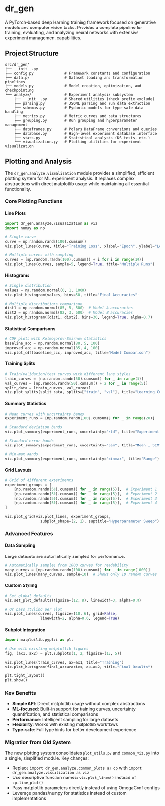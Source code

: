 # dr_gen

A PyTorch-based deep learning training framework focused on generative models and computer vision tasks. Provides a complete pipeline for training, evaluating, and analyzing neural networks with extensive experiment management capabilities.

## Project Structure

```
src/dr_gen/
├── __init__.py
├── config.py              # Framework constants and configuration
├── data.py                # Dataset loading and transformation pipelines
├── models.py              # Model creation, optimization, and checkpointing
└── analyze/               # Experiment analysis subsystem
    ├── __init__.py        # Shared utilities (check_prefix_exclude)
    ├── parsing.py         # JSONL parsing and run data extraction
    ├── schemas.py         # Pydantic models for type-safe data handling
    ├── metrics.py         # Metric curves and data structures
    ├── grouping.py        # Run grouping and hyperparameter management
    ├── dataframes.py      # Polars DataFrame conversions and queries
    ├── database.py        # High-level experiment database interface
    ├── stats.py           # Statistical analysis (KS tests, etc.)
    └── visualization.py   # Plotting utilities for experiment visualization
```

## Plotting and Analysis

The `dr_gen.analyze.visualization` module provides a simplified, efficient plotting system for ML experiment analysis. It replaces complex abstractions with direct matplotlib usage while maintaining all essential functionality.

### Core Plotting Functions

#### Line Plots
```python
import dr_gen.analyze.visualization as viz
import numpy as np

# Single curve
curve = np.random.randn(100).cumsum()
viz.plot_lines(curve, title="Training Loss", xlabel="Epoch", ylabel="Loss")

# Multiple curves with sampling
curves = [np.random.randn(100).cumsum() + i for i in range(10)]
viz.plot_lines(curves, sample=5, legend=True, title="Multiple Runs")
```

#### Histograms
```python
# Single distribution
values = np.random.normal(0, 1, 1000)
viz.plot_histogram(values, bins=50, title="Final Accuracies")

# Multiple distributions comparison
dist1 = np.random.normal(85, 5, 500)  # Model A accuracies
dist2 = np.random.normal(82, 3, 500)  # Model B accuracies
viz.plot_histogram([dist1, dist2], bins=30, legend=True, alpha=0.7)
```

#### Statistical Comparisons
```python
# CDF plots with Kolmogorov-Smirnov statistics
baseline_acc = np.random.normal(80, 5, 100)
improved_acc = np.random.normal(85, 4, 100)
viz.plot_cdf(baseline_acc, improved_acc, title="Model Comparison")
```

#### Training Splits
```python
# Train/validation/test curves with different line styles
train_curves = [np.random.randn(50).cumsum() for _ in range(5)]
val_curves = [np.random.randn(50).cumsum() + 2 for _ in range(5)]
split_data = [train_curves, val_curves]
viz.plot_splits(split_data, splits=["train", "val"], title="Learning Curves")
```

#### Summary Statistics
```python
# Mean curves with uncertainty bands
experiment_runs = [np.random.randn(100).cumsum() for _ in range(20)]

# Standard deviation bands
viz.plot_summary(experiment_runs, uncertainty="std", title="Experiment Summary")

# Standard error bands
viz.plot_summary(experiment_runs, uncertainty="sem", title="Mean ± SEM")

# Min-max bands
viz.plot_summary(experiment_runs, uncertainty="minmax", title="Range")
```

#### Grid Layouts
```python
# Grid of different experiments
experiment_groups = [
    [np.random.randn(50).cumsum() for _ in range(5)],  # Experiment 1
    [np.random.randn(50).cumsum() for _ in range(5)],  # Experiment 2
    [np.random.randn(50).cumsum() for _ in range(5)],  # Experiment 3
    [np.random.randn(50).cumsum() for _ in range(5)],  # Experiment 4
]

viz.plot_grid(viz.plot_lines, experiment_groups, 
                subplot_shape=(2, 2), suptitle="Hyperparameter Sweep")
```

### Advanced Features

#### Data Sampling
Large datasets are automatically sampled for performance:
```python
# Automatically samples from 1000 curves for readability
many_curves = [np.random.randn(100).cumsum() for _ in range(1000)]
viz.plot_lines(many_curves, sample=10)  # Shows only 10 random curves
```

#### Custom Styling
```python
# Set global defaults
viz.set_plot_defaults(figsize=(12, 8), linewidth=3, alpha=0.8)

# Or pass styling per plot
viz.plot_lines(curves, figsize=(10, 6), grid=False, 
                linewidth=2, alpha=0.6, legend=True)
```

#### Subplot Integration
```python
import matplotlib.pyplot as plt

# Use with existing matplotlib figures
fig, (ax1, ax2) = plt.subplots(1, 2, figsize=(12, 5))

viz.plot_lines(train_curves, ax=ax1, title="Training")
viz.plot_histogram(final_accuracies, ax=ax2, title="Final Results")

plt.tight_layout()
plt.show()
```

### Key Benefits

- **Simple API**: Direct matplotlib usage without complex abstractions
- **ML-focused**: Built-in support for training curves, uncertainty quantification, and statistical comparisons
- **Performance**: Intelligent sampling for large datasets
- **Flexibility**: Works with existing matplotlib workflows
- **Type-safe**: Full type hints for better development experience

### Migration from Old System

The new plotting system consolidates `plot_utils.py` and `common_viz.py` into a single, simplified module. Key changes:

- Replace `import dr_gen.analyze.common_plots as cp` with `import dr_gen.analyze.visualization as viz`
- Use descriptive function names: `viz.plot_lines()` instead of `cp.line_plot()`
- Pass matplotlib parameters directly instead of using OmegaConf configs
- Leverage pandas/numpy for statistics instead of custom implementations
